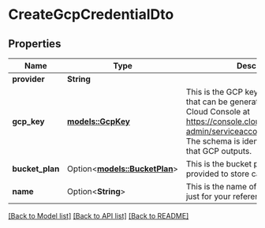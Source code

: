 # CreateGcpCredentialDto

## Properties

Name | Type | Description | Notes
------------ | ------------- | ------------- | -------------
**provider** | **String** |  | 
**gcp_key** | [**models::GcpKey**](GcpKey.md) | This is the GCP key. This is the JSON that can be generated in the Google Cloud Console at https://console.cloud.google.com/iam-admin/serviceaccounts/details/<service-account-id>/keys.  The schema is identical to the JSON that GCP outputs. | 
**bucket_plan** | Option<[**models::BucketPlan**](BucketPlan.md)> | This is the bucket plan that can be provided to store call artifacts in GCP. | [optional]
**name** | Option<**String**> | This is the name of credential. This is just for your reference. | [optional]

[[Back to Model list]](../README.md#documentation-for-models) [[Back to API list]](../README.md#documentation-for-api-endpoints) [[Back to README]](../README.md)



